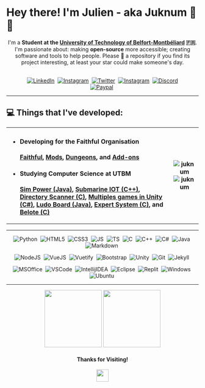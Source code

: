<h1>Hey there! I'm Julien - aka Juknum 👋😃</h1>

<p align="center">
	I'm a <strong>Student at the <a href="https://www.utbm.fr/">University of Technology of Belfort-Montbéliard</a> 🇫🇷</strong>.  
	I'm passionate about: making <strong>open-source</strong> more accessible; creating software and tools to help people. Please 🌟 a repository if you find its project
	interesting, at least your star could make someone's day.<br><br>
</p>
<p align="center">
	<a href="https://www.linkedin.com/in/j-constant"><img alt="LinkedIn" src="https://img.shields.io/badge/LinkedIn-0077B5?style=for-the-badge&logo=linkedin&logoColor=white"></a>&nbsp;
	<a href="https://www.instagram.com/jlcnst"><img alt="Instagram" src="https://img.shields.io/badge/Instagram-E4405F?style=for-the-badge&logo=instagram&logoColor=white"></a>&nbsp;
	<a href="https://twitter.com/Juknum_"><img alt="Twitter" src="https://img.shields.io/badge/Twitter-1DA1F2?style=for-the-badge&logo=twitter&logoColor=white"></a>&nbsp;
	<a href="mailto:julienconstant190@gmail.com"><img alt="Instagram" src="https://img.shields.io/badge/Gmail-D14836?style=for-the-badge&logo=gmail&logoColor=white"></a>&nbsp;
	<a href="https://discordapp.com/users/207471947662098432"><img alt="Discord" src="https://img.shields.io/badge/Discord-525DDB?style=for-the-badge&logo=discord&logoColor=white"></a><br>
	<a href="https://paypal.me/jlcnst"><img alt="Paypal" src="https://img.shields.io/badge/PayPal-00457C?style=for-the-badge&logo=paypal&logoColor=white"></a>&nbsp;
</p>

<hr>

<h2>💻 Things that I've developed:</h2>
<table align="center">
	<tr>
		<th width="500">
			<ul align="left">
				<li>
					<h4>Developing for the Faithful Organisation</h4>
					<a href="https://github.com/Faithful-Resource-Pack">Faithful</a>,
					<a href="https://github.com/Faithful-Mods">Mods</a>,
					<a href="https://github.com/Faithful-Dungeons">Dungeons</a>, and
					<a href="https://github.com/Faithful-Addons">Add-ons</a>
				</li>
				<li>
					<h4>Studying Computer Science at UTBM</h4>
					<a href="https://github.com/CyrilleStr/SimPower">Sim Power (Java)</a>,
					<a href="https://github.com/Juknum/ChouMarin">Submarine IOT (C++)</a>,
					<a href="https://github.com/Juknum/Directory-Scanner">Directory Scanner (C)</a>,
					<a href="https://github.com/Juknum/Multi-Games-in-Unity">Multiples games in Unity (C#)</a>,
					<a href="https://github.com/Juknum/Ludo-Board">Ludo Board (Java)</a>,
					<a href="https://github.com/Juknum/Systeme-Expert">Expert System (C)</a>, and
					<a href="https://github.com/Juknum/Belote">Belote (C)</a>
				</li>
			</ul>
		</th>
		<th align="center">
			<img src="https://github-readme-stats.vercel.app/api/top-langs?username=juknum&show_icons=true&locale=en&layout=compact" alt="juknum" />
			<img src="https://wakatime.com/badge/user/09f02cd5-cd5e-406e-8cde-3fe372acff3c.svg" alt="juknum" />
		</th>
	</tr>
</table>

<hr>
<p align="center">
	<img alt="Python" src="https://img.shields.io/badge/Python-FFD43B?style=for-the-badge&logo=python&logoColor=darkgreen">&nbsp;
	<img alt="HTML5" src="https://img.shields.io/badge/HTML5-E34F26?style=for-the-badge&logo=html5&logoColor=white">&nbsp;
	<img alt="CSS3" src="https://img.shields.io/badge/CSS3-1572B6?style=for-the-badge&logo=css3&logoColor=white">&nbsp;
	<img alt="JS" src="https://img.shields.io/badge/JavaScript-F7DF1E?style=for-the-badge&logo=javascript&logoColor=black">&nbsp;
	<img alt="TS" src="https://img.shields.io/badge/TypeScript-007ACC?style=for-the-badge&logo=typescript&logoColor=white">&nbsp;
	<img alt="C" src="https://img.shields.io/badge/C-00599C?style=for-the-badge&logo=c&logoColor=white">&nbsp;
	<img alt="C++" src="https://img.shields.io/badge/C%2B%2B-00599C?style=for-the-badge&logo=c%2B%2B&logoColor=white">&nbsp;
	<img alt="C#" src="https://img.shields.io/badge/C%23-239120?style=for-the-badge&logo=c-sharp&logoColor=white">&nbsp;
	<img alt="Java" src="https://img.shields.io/badge/Java-ED8B00?style=for-the-badge&logo=java&logoColor=white">&nbsp;
	<img alt="Markdown" src="https://img.shields.io/badge/Markdown-000000?style=for-the-badge&logo=markdown&logoColor=white">&nbsp;
</p>
<p align="center">
	<img alt="NodeJS" src="https://img.shields.io/badge/Node.js-339933?style=for-the-badge&logo=nodedotjs&logoColor=white">&nbsp;
	<img alt="VueJS" src="https://img.shields.io/badge/Vue.js-35495E?style=for-the-badge&logo=vue.js&logoColor=4FC08D">&nbsp;
	<img alt="Vuetify" src="https://img.shields.io/badge/Vuetify-1867C0?style=for-the-badge&logo=vuetify&logoColor=white">&nbsp;
	<img alt="Bootstrap" src="https://img.shields.io/badge/Bootstrap-563D7C?style=for-the-badge&logo=bootstrap&logoColor=white">&nbsp;
	<img alt="Unity" src="https://img.shields.io/badge/Unity-100000?style=for-the-badge&logo=unity&logoColor=white">&nbsp;
	<img alt="Git" src="https://img.shields.io/badge/Git-F05032?style=for-the-badge&logo=git&logoColor=white">&nbsp;
	<img alt="Jekyll" src="https://img.shields.io/badge/Jekyll-CC0000?style=for-the-badge&logo=Jekyll&logoColor=white">&nbsp;
</p>
<p align="center">
	<img alt="MSOffice" src="https://img.shields.io/badge/Microsoft_Office-D83B01?style=for-the-badge&logo=microsoft-office&logoColor=white">&nbsp;
	<img alt="VSCode" src="https://img.shields.io/badge/Visual_Studio_Code-0078D4?style=for-the-badge&logo=visual%20studio%20code&logoColor=white">&nbsp;
	<img alt="IntellijIDEA" src="https://img.shields.io/badge/IntelliJIDEA-000000.svg?style=for-the-badge&logo=intellij-idea&logoColor=white">&nbsp;
	<img alt="Eclipse" src="https://img.shields.io/badge/Eclipse-2C2255?style=for-the-badge&logo=eclipse&logoColor=white">&nbsp;
	<img alt="Replit" src="https://img.shields.io/badge/replit-667881?style=for-the-badge&logo=replit&logoColor=white">&nbsp;
	<img alt="Windows" src="https://img.shields.io/badge/Windows%2011-0078D6?style=for-the-badge&logo=windows&logoColor=white">&nbsp;
	<img alt="Ubuntu" src="https://img.shields.io/badge/Ubuntu-E95420?style=for-the-badge&logo=ubuntu&logoColor=white">&nbsp;
</p>
<hr>
<p align="center">
	<img height="150" src="https://github-readme-streak-stats.herokuapp.com/?user=Juknum">
	<img height="150" src="https://github-readme-stats.vercel.app/api?username=Juknum&show_icons=true&hide_title=true">
</p>
<h4 align="center">Thanks for Visiting!</h4>
<p align="center">
	<img height="32" src="https://images-ext-2.discordapp.net/external/T6Cv-e0Xpc42I5VAV-G8wYCqt7mgI4ewjEWmtwDq4iU/https/cdn.discordapp.com/emojis/799357507126427699"> 
</p>
